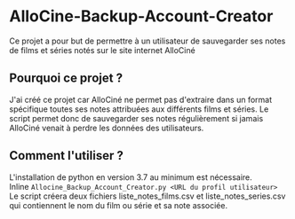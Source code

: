 # AlloCine-Backup-Account-Creator
Ce projet a pour but de permettre à un utilisateur de sauvegarder ses notes de films et séries notés sur le site internet AlloCiné

## Pourquoi ce projet ?
J'ai créé ce projet car AlloCiné ne permet pas d'extraire dans un format spécifique toutes ses notes attribuées aux différents films et séries. Le script permet donc de sauvegarder ses notes régulièrement si jamais AlloCiné venait à perdre les données des utilisateurs.

## Comment l'utiliser ?
L'installation de python en version 3.7 au minimum est nécessaire.<br />
Inline `Allocine_Backup_Account_Creator.py <URL du profil utilisateur>`<br />
Le script créera deux fichiers liste_notes_films.csv et liste_notes_series.csv qui contiennent le nom du film ou série et sa note associée.
